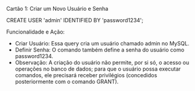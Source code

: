 Cartão 1: Criar um Novo Usuário e Senha

CREATE USER 'admin' IDENTIFIED BY 'password1234';

Funcionalidade e Ação:
- Criar Usuário: Essa query cria um usuário chamado admin no MySQL.
- Definir Senha: O comando também define a senha do usuário como password1234.
- Observação: A criação do usuário não permite, por si só, o acesso ou operações no banco de dados; para que o usuário possa executar comandos, ele precisará receber privilégios (concedidos posteriormente com o comando GRANT).